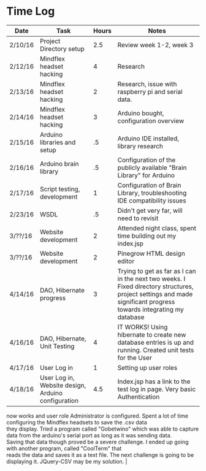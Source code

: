 # Time Log
|Date|Task|Hours|Notes|
|----|----|-----|-----|
|2/10/16| Project Directory setup | 2.5|Review week 1-2, week 3|
|2/12/16| Mindflex headset hacking | 4 | Research |
|2/13/16| Mindflex headset hacking | 2 | Research, issue with raspberry pi and serial data. |
|2/14/16| Mindflex headset hacking | 3 | Arduino bought, configuration overview |
|2/15/16| Arduino libraries and setup | .5 | Arduino IDE installed, library research |
|2/16/16| Arduino brain library | .5 | Configuration of the publicly available "Brain Library" for Arduino |
|2/17/16| Script testing, development | 1 | Configuration of Brain Library, troubleshooting IDE compatibility issues |
|2/23/16| WSDL | .5 | Didn't get very far, will need to revisit |
|3/??/16| Website development | 2 | Attended night class, spent time building out my index.jsp |
|3/??/16| Website development | 2 | Pinegrow HTML design editor |
|4/14/16| DAO, Hibernate progress | 3 | Trying to get as far as I can in the next two weeks. I Fixed directory structures, project settings and made significant progress towards integrating my database |
|4/16/16| DAO, Hibernate, Unit Testing | 4 | IT WORKS! Using hibernate to create new database entries is up and running. Created unit tests for the User |
|4/17/16| User Log in | 1 | Setting up user roles |
|4/18/16| User Log in, Website design, Arduino configuration | 4.5 | Index.jsp has a link to the test log in page. Very basic Authentication
now works and user role Administrator is configured. Spent a lot of time configuring the Mindflex headsets to save the .csv data<br>
they display. Tried a program called "Gobetwino" which was able to capture data from the arduino's serial port as long as it was sending data.<br>
Saving that data though proved be a severe challenge. I ended up going with another program, called "CoolTerm" that<br>
reads the data and saves it as a text file. The next challenge is going to be displaying it. JQuery-CSV may be my solution. |